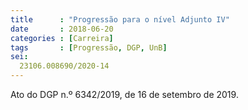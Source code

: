 ```yaml
---
title      : "Progressão para o nível Adjunto IV"
date       : 2018-06-20
categories : [Carreira]
tags       : [Progressão, DGP, UnB]
sei:
  23106.008690/2020-14
---
```


Ato do DGP n.º 6342/2019, de 16 de setembro de 2019.
